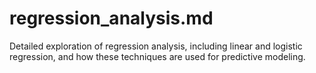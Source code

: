 # regression_analysis.md

Detailed exploration of regression analysis, including linear and logistic regression, and how these techniques are used for predictive modeling.